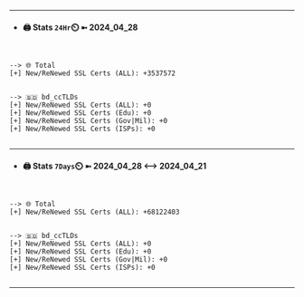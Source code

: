 

---
- #### 🖨️ **Stats** `24Hr`⏲️ ➼ 2024_04_28
```console


--> 🌐 Total
[+] New/ReNewed SSL Certs (ALL): +3537572


--> 🇧🇩 bd_ccTLDs
[+] New/ReNewed SSL Certs (ALL): +0
[+] New/ReNewed SSL Certs (Edu): +0
[+] New/ReNewed SSL Certs (Gov|Mil): +0
[+] New/ReNewed SSL Certs (ISPs): +0


```

---
- #### 🖨️ **Stats** `7Days`⏲️ ➼ 2024_04_28 <--> 2024_04_21
```console


--> 🌐 Total
[+] New/ReNewed SSL Certs (ALL): +68122403


--> 🇧🇩 bd_ccTLDs
[+] New/ReNewed SSL Certs (ALL): +0
[+] New/ReNewed SSL Certs (Edu): +0
[+] New/ReNewed SSL Certs (Gov|Mil): +0
[+] New/ReNewed SSL Certs (ISPs): +0


```

---

